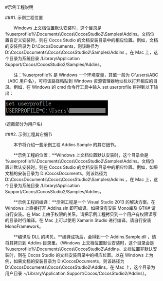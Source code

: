 
#示例工程说明

###1.	示例工程位置

&emsp;&emsp;Windows 上文档位置默认安装时，这个目录是 %userprofile%\Documents\Cocos\CocosStudio2\Samples\Addins。文档位置自定义安装时，则在 Cocos Studio 的文档安装目录中的相应位置。例如，文档的安装目录为 D:\CocosDocuments，则该路径为 D:\CocosDocuments\Cocos\CocosStudio2\Samples\Addins 。在 Mac 上，这个目录为系统目录 /Library/Application Support/Cocos/CocosStudio2/Samples/Addins。

&emsp;&emsp;注：%userprofile% 是 Windows 一个环境变量，其值一般为 C:\users\ABC（ABC 用户名），可将该路径粘贴到 Windows 资源管理器地址栏以打开相应的目录。例如，在 Windows 的 cmd 命令行工具中输入 set userprofile 将得到以下输出：

![image](res/image001.png) 
 
(遮蔽部分为用户名)

###2.	示例工程其它细节

&emsp;&emsp;本节将介绍一些示例工程 Addins.Sample 的其它细节。

&emsp;&emsp;**示例工程的位置：**Windows 上文档位置默认安装时，这个目录会是 %userprofile%\Documents\Cocos\CocosStudio2\Samples\Addins。文档位置非默认安装时，则在 Cocos Studio 的文档安装目录中的相应位置。例如，如果文档的安装目录为 D:\CocosDocuments，则该路径为 D:\CocosDocuments\Cocos\CocosStudio2\Samples\Addins 。在 Mac 上，这个目录为系统目录 /Library/Application Support/Cocos/CocosStudio2/Samples/Addins。

&emsp;&emsp;**示例工程的编译：**示例工程是一个 Visual Studio 2013 的解决方案。在 Windows 上直接打开 Addins.sln 即可编译。如果没有安装 Mono库及 GTK# 请自行安装。在 Mac 上由于权限的关系，请把示例工程拷贝到一个用户有权限读写的目录时行编译。在 Mac 上可以使用 Xamarin Studio 进行编译。请自行安装 MonoFramework。

&emsp;&emsp;**编译后 DLL 的拷贝。**编译成功后，会得到一个 Addins.Sample.dll ，请将其拷贝到 Addins 目录里。（Windows 上文档位置默认安装时，这个目录会是 %userprofile%\Documents\Cocos\CocosStudio2\Addins。文档位置非默认安装时，则在 Cocos Studio 的文档安装目录中的相应位置。以在 Windows 上为例，如果文档的安装目录为 D:\CocosDocuments，则该路径为 D:\CocosDocuments\Cocos\CocosStudio2\Addins。在 Mac 上，这个目录为用户目录 ~/Library/Application Support/Cocos/CocosStudio2/Addins）。
